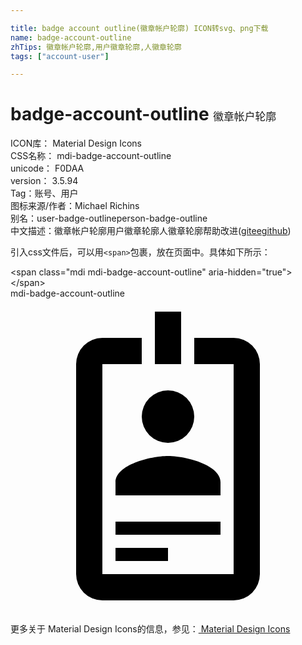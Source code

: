 ```yaml
---

title: badge account outline(徽章帐户轮廓) ICON转svg、png下载
name: badge-account-outline
zhTips: 徽章帐户轮廓,用户徽章轮廓,人徽章轮廓
tags: ["account-user"]

---
```


# badge-account-outline  <small style="font-size: 60%;font-weight: 100">徽章帐户轮廓</small>


<div class="detail-page">
<p>
<span>
ICON库：
<span class="badge-secondary badge">Material Design Icons</span> 
</span>
<br/>
<span>
CSS名称：
<span class="badge-secondary badge">mdi-badge-account-outline</span> 
</span>
<br/>
<span>
unicode：
<span class="badge-secondary badge">F0DAA</span> 
<copy-btn content='F0DAA' btn-title=""></copy-btn>
<copy-btn :content='String.fromCodePoint(parseInt("F0DAA", 16))' btn-title="复制U"></copy-btn>
</span>
<br/>
<span>
version：
<span class="badge-secondary badge">3.5.94</span> 
</span><br/><span>Tag：<span class="badge-light badge"><router-link to="/tags/account-user.html">账号、用户</router-link></span></span>
<br/>
<span>图标来源/作者：<span class="badge-light badge">Michael Richins</span></span> 
<br/>
<span>别名：<span class="badge-light badge">user-badge-outline</span><span class="badge-light badge">person-badge-outline</span></span><br/><span class="zh-detail">中文描述：<span class="badge-primary badge">徽章帐户轮廓</span><span class="badge-primary badge">用户徽章轮廓</span><span class="badge-primary badge">人徽章轮廓</span><span class="help-link"><span>帮助改进</span>(<a href="https://gitee.com/liuwave/icon-helper/edit/master/json/material/badge-account-outline.json" target="_blank" rel="noopener noreferrer">gitee</a><a href="https://github.com/liuwave/icon-helper/edit/master/json/material/badge-account-outline.json" target="_blank" rel="noopener noreferrer">github</a></span>)</span><br/>
</p>
</div>
<div class="alert alert-dark">
  <i class="mdi mdi-badge-account-outline mdi-48px"></i>
  <i class="mdi mdi-badge-account-outline mdi-36px"></i>
  <i class="mdi mdi-badge-account-outline mdi-24px"></i>
  <i class="mdi mdi-badge-account-outline mdi-18px"></i>
</div>
<div>
  <p>引入css文件后，可以用<code>&lt;span&gt;</code>包裹，放在页面中。具体如下所示：    
  </p>
  <div class="alert alert-primary" style="font-size: 14px">
    &lt;span class="mdi mdi-badge-account-outline" aria-hidden="true"&gt;&lt;/span&gt;
    <copy-btn content='<span class="mdi mdi-badge-account-outline" aria-hidden="true"></span>'></copy-btn>
  </div>
  <div class="alert alert-secondary">
    <i class="mdi mdi-badge-account-outline"
    style="font-size: 24px"
    aria-hidden="true"></i> mdi-badge-account-outline
    <copy-btn content="mdi-badge-account-outline" btn-title="复制图标名称"></copy-btn>
  </div>
</div>
<div id="svg" class="svg-wrap">
<svg xmlns="http://www.w3.org/2000/svg" viewBox="0 0 24 24"><path d="M17,3H14V5H17V21H7V5H10V3H7A2,2 0 0,0 5,5V21A2,2 0 0,0 7,23H17A2,2 0 0,0 19,21V5A2,2 0 0,0 17,3M12,7A2,2 0 0,1 14,9A2,2 0 0,1 12,11A2,2 0 0,1 10,9A2,2 0 0,1 12,7M16,15H8V14C8,12.67 10.67,12 12,12C13.33,12 16,12.67 16,14V15M16,18H8V17H16V18M12,20H8V19H12V20M13,5H11V1H13V5Z" /></svg>
</div>
<detail full-name='mdi-badge-account-outline'></detail>
    
<div><p>更多关于 Material Design Icons的信息，参见：<a target="_blank" href="https://iconhelper.cn/material.html"> Material Design Icons</a>
</p></div>
